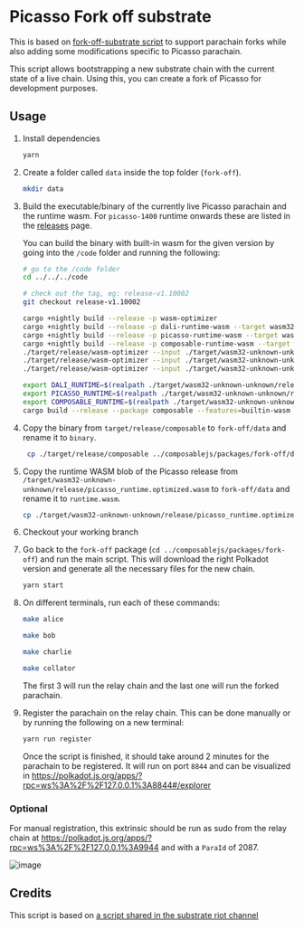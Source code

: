 # Picasso Fork off substrate

This is based on [fork-off-substrate script](https://github.com/maxsam4/fork-off-substrate) to support parachain forks while also adding some modifications specific to Picasso parachain.

This script allows bootstrapping a new substrate chain with the current state of a live chain. Using this, you can create a fork of Picasso for development purposes.

## Usage

1. Install dependencies

    ```bash
    yarn
    ```

2. Create a folder called `data` inside the top folder (`fork-off`).

    ```bash
    mkdir data
    ```

3. Build the executable/binary of the currently live Picasso parachain and the runtime wasm. For `picasso-1400` runtime onwards these are listed in the [releases](https://github.com/ComposableFi/composable/releases) page.

    You can build the binary with built-in wasm for the given version by going into the `/code` folder and running the following:

    ```bash
   # go to the /code folder
   cd ../../../code

   # check out the tag, eg: release-v1.10002
    git checkout release-v1.10002

    cargo +nightly build --release -p wasm-optimizer
    cargo +nightly build --release -p dali-runtime-wasm --target wasm32-unknown-unknown
    cargo +nightly build --release -p picasso-runtime-wasm --target wasm32-unknown-unknown
    cargo +nightly build --release -p composable-runtime-wasm --target wasm32-unknown-unknown
   ./target/release/wasm-optimizer --input ./target/wasm32-unknown-unknown/release/dali_runtime.wasm --output ./target/wasm32-unknown-unknown/release/dali_runtime.optimized.wasm
   ./target/release/wasm-optimizer --input ./target/wasm32-unknown-unknown/release/picasso_runtime.wasm --output ./target/wasm32-unknown-unknown/release/picasso_runtime.optimized.wasm
   ./target/release/wasm-optimizer --input ./target/wasm32-unknown-unknown/release/composable_runtime.wasm --output ./target/wasm32-unknown-unknown/release/composable_runtime.optimized.wasm

    export DALI_RUNTIME=$(realpath ./target/wasm32-unknown-unknown/release/dali_runtime.optimized.wasm) && \
   export PICASSO_RUNTIME=$(realpath ./target/wasm32-unknown-unknown/release/picasso_runtime.optimized.wasm) && \
   export COMPOSABLE_RUNTIME=$(realpath ./target/wasm32-unknown-unknown/release/composable_runtime.optimized.wasm) && \
   cargo build --release --package composable --features=builtin-wasm
    ```

4. Copy the binary from `target/release/composable` to `fork-off/data` and rename it to `binary`.

    ```bash
     cp ./target/release/composable ../composablejs/packages/fork-off/data/binary
    ```
4. Copy the runtime WASM blob of the Picasso release from `/target/wasm32-unknown-unknown/release/picasso_runtime.optimized.wasm` to `fork-off/data` and rename it to `runtime.wasm`.
    ```bash
    cp ./target/wasm32-unknown-unknown/release/picasso_runtime.optimized.wasm ../composablejs/packages/fork-off/data/runtime.wasm
   ```

5. Checkout your working branch

6. Go back to the `fork-off` package (`cd ../composablejs/packages/fork-off`) and run the main script. This will download the right Polkadot version and generate all the necessary files for the new chain.

    ```bash
    yarn start
    ```

7. On different terminals, run each of these commands:

    ```bash
   make alice
   ```
    ```bash
   make bob
   ```
    ```bash
   make charlie
   ```
    ```bash
   make collator
   ```
   The first 3 will run the relay chain and the last one will run the forked parachain.

8. Register the parachain on the relay chain. This can be done manually or by running the following on a new terminal:

    ```bash
    yarn run register
    ```
   Once the script is finished, it should take around 2 minutes for the parachain to be registered. It will run on port `8844` and can be visualized in https://polkadot.js.org/apps/?rpc=ws%3A%2F%2F127.0.0.1%3A8844#/explorer

### Optional

For manual registration, this extrinsic should be run as sudo from the relay chain at https://polkadot.js.org/apps/?rpc=ws%3A%2F%2F127.0.0.1%3A9944 and with a `ParaId` of 2087.

   ![image](https://user-images.githubusercontent.com/2915325/99548884-1be13580-2987-11eb-9a8b-20be658d34f9.png)

## Credits

This script is based on [a script shared in the substrate riot channel](https://hackmd.io/mGgNZX0VT4S0UTaq89-_SQ)


